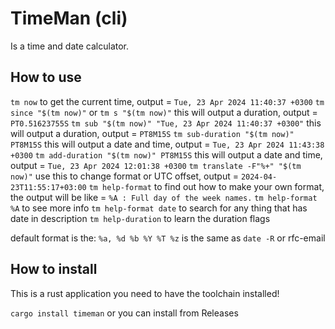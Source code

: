 # TimeMan (cli)

Is a time and date calculator.

## How to use

`tm now` to get the current time, output = `Tue, 23 Apr 2024 11:40:37 +0300`
`tm since "$(tm now)"` or `tm s "$(tm now)"` this will output a duration, output = `PT0.51623755S`
`tm sub "$(tm now)" "Tue, 23 Apr 2024 11:40:37 +0300"` this will output a duration, output = `PT8M15S`
`tm sub-duration "$(tm now)" PT8M15S` this will output a date and time, output = `Tue, 23 Apr 2024 11:43:38 +0300`
`tm add-duration "$(tm now)" PT8M15S` this will output a date and time, output = `Tue, 23 Apr 2024 12:01:38 +0300`
`tm translate -F"%+" "$(tm now)"` use this to change format or UTC offset, output = `2024-04-23T11:55:17+03:00`
`tm help-format` to find out how to make your own format, the output will be like = `%A : Full day of the week names.` 
`tm help-format %A` to see more info 
`tm help-format date` to search for any thing that has date in description
`tm help-duration` to learn the duration flags

default format is the: `%a, %d %b %Y %T %z` is the same as `date -R` or rfc-email

## How to install

This is a rust application you need to have the toolchain installed!

`cargo install timeman` or you can install from Releases

